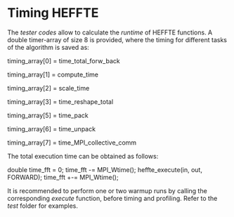 Timing HEFFTE
=============

The *tester codes* allow to calculate the *runtime* of HEFFTE functions. A double timer-array of size 8 is provided, where the timing for different tasks of the algorithm is saved as:

timing_array[0] = time_total_forw_back     

timing_array[1] = compute_time             

timing_array[2] = scale_time               

timing_array[3] = time_reshape_total         

timing_array[5] = time_pack                

timing_array[6] = time_unpack              

timing_array[7] = time_MPI_collective_comm

The total execution time can be obtained as follows:

double time_fft = 0;
time_fft -= MPI_Wtime();
      heffte_execute(in, out, FORWARD);
time_fft +-= MPI_Wtime();


It is recommended to perform one or two warmup runs by calling the corresponding *execute* function, before timing and profiling. Refer to the *test* folder for examples.
